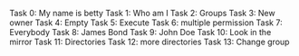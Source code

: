 Task 0: My name is betty
Task 1: Who am I
Task 2: Groups
Task 3: New owner
Task 4: Empty
Task 5: Execute
Task 6: multiple permission
Task 7: Everybody
Task 8: James Bond
Task 9: John Doe
Task 10: Look in the mirror
Task 11: Directories
Task 12: more directories
Task 13: Change group
